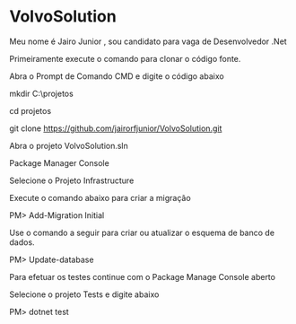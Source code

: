 # VolvoSolution

Meu nome é Jairo Junior , sou candidato para vaga de Desenvolvedor .Net

Primeiramente execute o comando para clonar o código fonte.

Abra o Prompt de Comando CMD e digite o código abaixo

mkdir C:\projetos

cd projetos

git clone https://github.com/jairorfjunior/VolvoSolution.git

Abra o projeto VolvoSolution.sln



Package Manager Console

Selecione o Projeto Infrastructure

Execute o comando abaixo para criar a migração

PM> Add-Migration Initial

Use o comando a seguir para criar ou atualizar o esquema de banco de dados.

PM> Update-database


Para efetuar os testes continue com o Package Manage Console aberto

Selecione o projeto Tests e digite abaixo

PM> dotnet test

